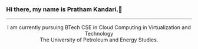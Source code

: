 ### Hi there, my name is Pratham Kandari.👋
<hr size="6">
<div align="center">
I am currently pursuing BTech CSE in Cloud Computing in Virtualization and Technology <br> The University of Petroleum and Energy Studies. 
</div>
<!--
**prathamkandari/prathamkandari** is a ✨ _special_ ✨ repository because its `README.md` (this file) appears on your GitHub profile.
Here are some ideas to get you started:

- 🔭 I’m currently working on ...
- 🌱 I’m currently learning ...
- 👯 I’m looking to collaborate on ...
- 🤔 I’m looking for help with ...
- 💬 Ask me about ...
- 📫 How to reach me: ...
- 😄 Pronouns: ...
- ⚡ Fun fact: ...
-->
## 📈Stats
![GITHub Stats](https://github-readme-stats.vercel.app/api?username=prathamkandari&theme=radical)
<img src="https://activity-graph.herokuapp.com/graph?username=prathamkandari&theme=redical">

